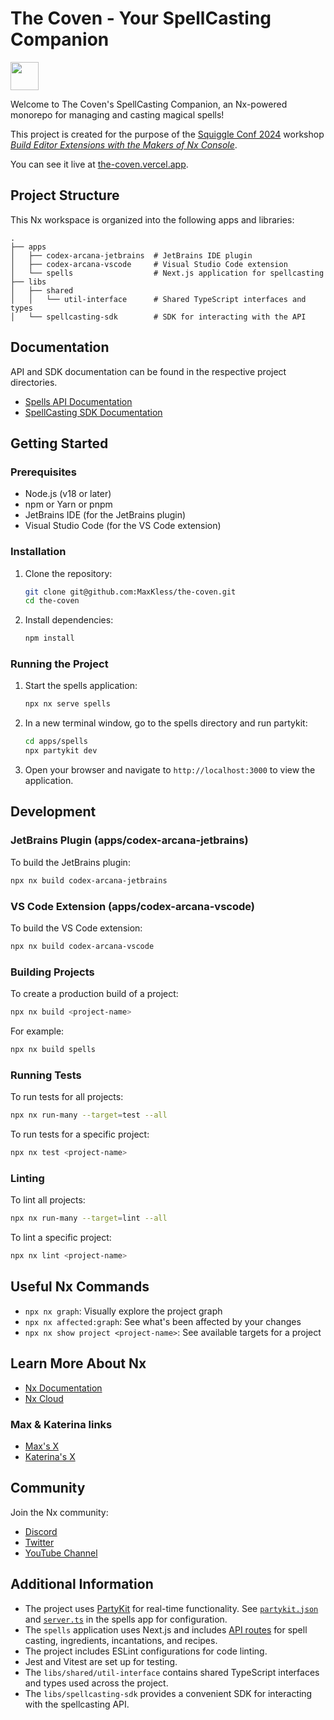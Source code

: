 # The Coven - Your SpellCasting Companion

<a alt="Nx logo" href="https://nx.dev" target="_blank" rel="noreferrer"><img src="https://raw.githubusercontent.com/nrwl/nx/master/images/nx-logo.png" width="45"></a>

Welcome to The Coven's SpellCasting Companion, an Nx-powered monorepo for managing and casting magical spells!

This project is created for the purpose of the [Squiggle Conf 2024](https://2024.squiggleconf.com/) workshop [_Build Editor Extensions with the Makers of Nx Console_](https://2024.squiggleconf.com/sessions#workshop-katerina-and-max).

You can see it live at [the-coven.vercel.app](https://the-coven.vercel.app/).

## Project Structure

This Nx workspace is organized into the following apps and libraries:

```tree
.
├── apps
│   ├── codex-arcana-jetbrains  # JetBrains IDE plugin
│   ├── codex-arcana-vscode     # Visual Studio Code extension
│   └── spells                  # Next.js application for spellcasting
├── libs
│   ├── shared
│   │   └── util-interface      # Shared TypeScript interfaces and types
│   └── spellcasting-sdk        # SDK for interacting with the API
```

## Documentation

API and SDK documentation can be found in the respective project directories.

- [Spells API Documentation](apps/spells/README.md)
- [SpellCasting SDK Documentation](libs/spellcasting-sdk/README.md)

## Getting Started

### Prerequisites

- Node.js (v18 or later)
- npm or Yarn or pnpm
- JetBrains IDE (for the JetBrains plugin)
- Visual Studio Code (for the VS Code extension)

### Installation

1. Clone the repository:

   ```bash
   git clone git@github.com:MaxKless/the-coven.git
   cd the-coven
   ```

2. Install dependencies:

   ```bash
   npm install
   ```

### Running the Project

1. Start the spells application:

   ```bash
   npx nx serve spells
   ```

2. In a new terminal window, go to the spells directory and run partykit:

   ```bash
   cd apps/spells
   npx partykit dev
   ```

3. Open your browser and navigate to `http://localhost:3000` to view the application.

## Development

### JetBrains Plugin (apps/codex-arcana-jetbrains)

To build the JetBrains plugin:

```bash
npx nx build codex-arcana-jetbrains
```

### VS Code Extension (apps/codex-arcana-vscode)

To build the VS Code extension:

```bash
npx nx build codex-arcana-vscode
```

### Building Projects

To create a production build of a project:

```bash
npx nx build <project-name>
```

For example:

```bash
npx nx build spells
```

### Running Tests

To run tests for all projects:

```bash
npx nx run-many --target=test --all
```

To run tests for a specific project:

```bash
npx nx test <project-name>
```

### Linting

To lint all projects:

```bash
npx nx run-many --target=lint --all
```

To lint a specific project:

```bash
npx nx lint <project-name>
```

## Useful Nx Commands

- `npx nx graph`: Visually explore the project graph
- `npx nx affected:graph`: See what's been affected by your changes
- `npx nx show project <project-name>`: See available targets for a project

## Learn More About Nx

- [Nx Documentation](https://nx.dev)
- [Nx Cloud](https://nx.app/)

### Max & Katerina links

- [Max's X](https://x.com/MaxKless)
- [Katerina's X](https://x.com/psybercity)

## Community

Join the Nx community:

- [Discord](https://go.nx.dev/community)
- [Twitter](https://twitter.com/nxdevtools)
- [YouTube Channel](https://www.youtube.com/@nxdevtools)

## Additional Information

- The project uses [PartyKit](https://www.partykit.io/) for real-time functionality. See [`partykit.json`](apps/spells/partykit.json) and [`server.ts`](apps/spells/README.md) in the spells app for configuration.
- The `spells` application uses Next.js and includes [API routes](apps/spells/src/app/api) for spell casting, ingredients, incantations, and recipes.
- The project includes ESLint configurations for code linting.
- Jest and Vitest are set up for testing.
- The `libs/shared/util-interface` contains shared TypeScript interfaces and types used across the project.
- The `libs/spellcasting-sdk` provides a convenient SDK for interacting with the spellcasting API.
